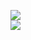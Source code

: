 [![](https://img.shields.io/badge/Made%20With-Github%20Spray-lightgrey.svg?style=for-the-badge&logo=github)](https://github.com/Annihil/github-spray#5179)  
[![](https://i.imgur.com/2DrTn0Z.gif)](https://github.com/Annihil/github-spray)